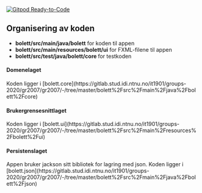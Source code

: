 [![Gitpod Ready-to-Code](https://img.shields.io/badge/Gitpod-Ready--to--Code-blue?logo=gitpod)](https://gitpod.idi.ntnu.no/#https://gitlab.stud.idi.ntnu.no/it1901/groups-2020/gr2007/gr2007) 

<h2> Organisering av koden </h2>

- <b>bolett/src/main/java/bolett</b> for koden til appen
- <b>bolett/src/main/resources/bolett/ui</b> for FXML-filene til appen
- <b>bolett/src/test/java/bolett/core </b> for testkoden

<h4> Domenelaget </h4>
    Koden ligger i [bolett.core](https://gitlab.stud.idi.ntnu.no/it1901/groups-2020/gr2007/gr2007/-/tree/master/bolett%2Fsrc%2Fmain%2Fjava%2Fbolett%2Fcore)

<h4> Brukergrensesnittlaget </h4>
    Koden ligger i [bolett.ui](https://gitlab.stud.idi.ntnu.no/it1901/groups-2020/gr2007/gr2007/-/tree/master/bolett%2Fsrc%2Fmain%2Fresources%2Fbolett%2Fui)
    
<h4> Persistenslaget </h4>
    Appen bruker jackson sitt bibliotek for lagring med json. Koden ligger i [bolett.json](https://gitlab.stud.idi.ntnu.no/it1901/groups-2020/gr2007/gr2007/-/tree/master/bolett%2Fsrc%2Fmain%2Fjava%2Fbolett%2Fjson)